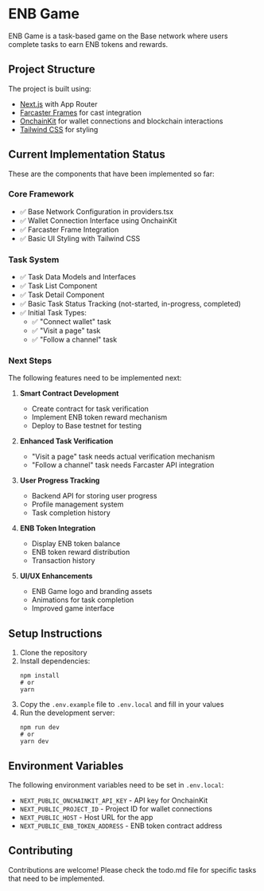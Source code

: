 # ENB Game

ENB Game is a task-based game on the Base network where users complete tasks to earn ENB tokens and rewards.

## Project Structure

The project is built using:

- [Next.js](https://nextjs.org/) with App Router
- [Farcaster Frames](https://docs.farcaster.xyz/reference/frames/spec) for cast integration
- [OnchainKit](https://onchainkit.xyz/) for wallet connections and blockchain interactions
- [Tailwind CSS](https://tailwindcss.com/) for styling

## Current Implementation Status

These are the components that have been implemented so far:

### Core Framework

- ✅ Base Network Configuration in providers.tsx
- ✅ Wallet Connection Interface using OnchainKit
- ✅ Farcaster Frame Integration
- ✅ Basic UI Styling with Tailwind CSS

### Task System

- ✅ Task Data Models and Interfaces
- ✅ Task List Component
- ✅ Task Detail Component
- ✅ Basic Task Status Tracking (not-started, in-progress, completed)
- ✅ Initial Task Types:
  - ✅ "Connect wallet" task
  - ✅ "Visit a page" task
  - ✅ "Follow a channel" task

### Next Steps

The following features need to be implemented next:

1. **Smart Contract Development**

   - Create contract for task verification
   - Implement ENB token reward mechanism
   - Deploy to Base testnet for testing

2. **Enhanced Task Verification**

   - "Visit a page" task needs actual verification mechanism
   - "Follow a channel" task needs Farcaster API integration

3. **User Progress Tracking**

   - Backend API for storing user progress
   - Profile management system
   - Task completion history

4. **ENB Token Integration**

   - Display ENB token balance
   - ENB token reward distribution
   - Transaction history

5. **UI/UX Enhancements**
   - ENB Game logo and branding assets
   - Animations for task completion
   - Improved game interface

## Setup Instructions

1. Clone the repository
2. Install dependencies:
   ```
   npm install
   # or
   yarn
   ```
3. Copy the `.env.example` file to `.env.local` and fill in your values
4. Run the development server:
   ```
   npm run dev
   # or
   yarn dev
   ```

## Environment Variables

The following environment variables need to be set in `.env.local`:

- `NEXT_PUBLIC_ONCHAINKIT_API_KEY` - API key for OnchainKit
- `NEXT_PUBLIC_PROJECT_ID` - Project ID for wallet connections
- `NEXT_PUBLIC_HOST` - Host URL for the app
- `NEXT_PUBLIC_ENB_TOKEN_ADDRESS` - ENB token contract address

## Contributing

Contributions are welcome! Please check the todo.md file for specific tasks that need to be implemented.
